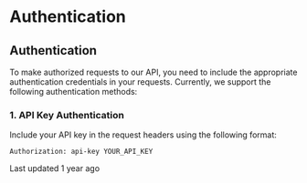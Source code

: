 # Authentication

## Authentication

To make authorized requests to our API, you need to include the appropriate authentication credentials in your requests. Currently, we support the following authentication methods:

### 1. API Key Authentication

Include your API key in the request headers using the following format:

```
Authorization: api-key YOUR_API_KEY
```

Last updated 1 year ago